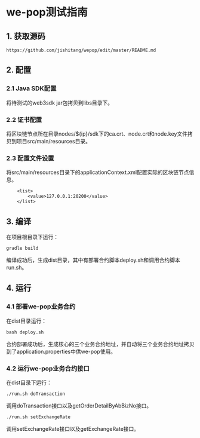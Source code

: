 # we-pop测试指南

## 1. 获取源码
```
https://github.com/jishitang/wepop/edit/master/README.md
```

## 2. 配置

### 2.1 Java SDK配置
将待测试的web3sdk jar包拷贝到libs目录下。

### 2.2 证书配置
将区块链节点所在目录nodes/${ip}/sdk下的ca.crt、node.crt和node.key文件拷贝到项目src/main/resources目录。

### 2.3 配置文件设置
将src/main/resources目录下的applicationContext.xml配置实际的区块链节点信息。
```
    <list>
        <value>127.0.0.1:20200</value>
    </list>
```

## 3. 编译
在项目根目录下运行：
```
gradle build
```
编译成功后，生成dist目录，其中有部署合约脚本deploy.sh和调用合约脚本run.sh。

## 4. 运行

### 4.1 部署we-pop业务合约
在dist目录运行：
```
bash deploy.sh
```
合约部署成功后，生成核心的三个业务合约地址，并自动将三个业务合约地址拷贝到了application.properties中供we-pop使用。

### 4.2 运行we-pop业务合约接口
在dist目录下运行：
```
./run.sh doTransaction
```
调用doTransaction接口以及getOrderDetailByAbBizNo接口。
```
./run.sh setExchangeRate
```
调用setExchangeRate接口以及getExchangeRate接口。
